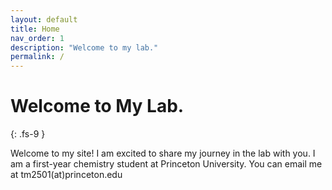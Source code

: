```yaml
---
layout: default
title: Home
nav_order: 1
description: "Welcome to my lab."
permalink: /
---
```


# Welcome to My Lab.
{: .fs-9 }

Welcome to my site! I am excited to share my journey in the lab with you. I am a first-year chemistry student at Princeton University.
You can email me at tm2501(at)princeton.edu
